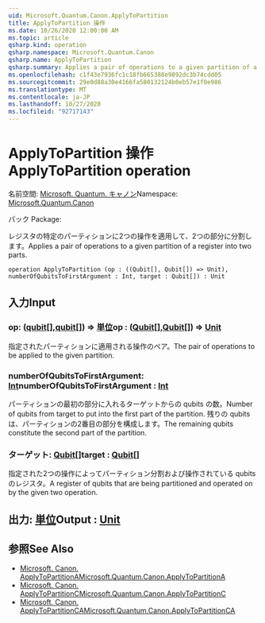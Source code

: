 ```yaml
---
uid: Microsoft.Quantum.Canon.ApplyToPartition
title: ApplyToPartition 操作
ms.date: 10/26/2020 12:00:00 AM
ms.topic: article
qsharp.kind: operation
qsharp.namespace: Microsoft.Quantum.Canon
qsharp.name: ApplyToPartition
qsharp.summary: Applies a pair of operations to a given partition of a register into two parts.
ms.openlocfilehash: c1f43e7936fc1c18fb665388e9892dc3b74cdd05
ms.sourcegitcommit: 29e0d88a30e4166fa580132124b0eb57e1f0e986
ms.translationtype: MT
ms.contentlocale: ja-JP
ms.lasthandoff: 10/27/2020
ms.locfileid: "92717143"
---
```

# <a name="applytopartition-operation"></a><span data-ttu-id="7edc8-102">ApplyToPartition 操作</span><span class="sxs-lookup"><span data-stu-id="7edc8-102">ApplyToPartition operation</span></span>

<span data-ttu-id="7edc8-103">名前空間: [Microsoft. Quantum. キャノン](xref:Microsoft.Quantum.Canon)</span><span class="sxs-lookup"><span data-stu-id="7edc8-103">Namespace: [Microsoft.Quantum.Canon](xref:Microsoft.Quantum.Canon)</span></span>

<span data-ttu-id="7edc8-104">パック [](https://nuget.org/packages/)</span><span class="sxs-lookup"><span data-stu-id="7edc8-104">Package: [](https://nuget.org/packages/)</span></span>


<span data-ttu-id="7edc8-105">レジスタの特定のパーティションに2つの操作を適用して、2つの部分に分割します。</span><span class="sxs-lookup"><span data-stu-id="7edc8-105">Applies a pair of operations to a given partition of a register into two parts.</span></span>

```qsharp
operation ApplyToPartition (op : ((Qubit[], Qubit[]) => Unit), numberOfQubitsToFirstArgument : Int, target : Qubit[]) : Unit
```


## <a name="input"></a><span data-ttu-id="7edc8-106">入力</span><span class="sxs-lookup"><span data-stu-id="7edc8-106">Input</span></span>

### <a name="op--qubitqubit--unit"></a><span data-ttu-id="7edc8-107">op: ([qubit](xref:microsoft.quantum.lang-ref.qubit)[],[qubit](xref:microsoft.quantum.lang-ref.qubit)[]) => [単位](xref:microsoft.quantum.lang-ref.unit)</span><span class="sxs-lookup"><span data-stu-id="7edc8-107">op : ([Qubit](xref:microsoft.quantum.lang-ref.qubit)[],[Qubit](xref:microsoft.quantum.lang-ref.qubit)[]) => [Unit](xref:microsoft.quantum.lang-ref.unit)</span></span> 

<span data-ttu-id="7edc8-108">指定されたパーティションに適用される操作のペア。</span><span class="sxs-lookup"><span data-stu-id="7edc8-108">The pair of operations to be applied to the given partition.</span></span>


### <a name="numberofqubitstofirstargument--int"></a><span data-ttu-id="7edc8-109">numberOfQubitsToFirstArgument: [Int](xref:microsoft.quantum.lang-ref.int)</span><span class="sxs-lookup"><span data-stu-id="7edc8-109">numberOfQubitsToFirstArgument : [Int](xref:microsoft.quantum.lang-ref.int)</span></span>

<span data-ttu-id="7edc8-110">パーティションの最初の部分に入れるターゲットからの qubits の数。</span><span class="sxs-lookup"><span data-stu-id="7edc8-110">Number of qubits from target to put into the first part of the partition.</span></span>
<span data-ttu-id="7edc8-111">残りの qubits は、パーティションの2番目の部分を構成します。</span><span class="sxs-lookup"><span data-stu-id="7edc8-111">The remaining qubits constitute the second part of the partition.</span></span>


### <a name="target--qubit"></a><span data-ttu-id="7edc8-112">ターゲット: [Qubit](xref:microsoft.quantum.lang-ref.qubit)[]</span><span class="sxs-lookup"><span data-stu-id="7edc8-112">target : [Qubit](xref:microsoft.quantum.lang-ref.qubit)[]</span></span>

<span data-ttu-id="7edc8-113">指定された2つの操作によってパーティション分割および操作されている qubits のレジスタ。</span><span class="sxs-lookup"><span data-stu-id="7edc8-113">A register of qubits that are being partitioned and operated on by the given two operation.</span></span>



## <a name="output--unit"></a><span data-ttu-id="7edc8-114">出力: [単位](xref:microsoft.quantum.lang-ref.unit)</span><span class="sxs-lookup"><span data-stu-id="7edc8-114">Output : [Unit](xref:microsoft.quantum.lang-ref.unit)</span></span>



## <a name="see-also"></a><span data-ttu-id="7edc8-115">参照</span><span class="sxs-lookup"><span data-stu-id="7edc8-115">See Also</span></span>

- [<span data-ttu-id="7edc8-116">Microsoft. Canon. ApplyToPartitionA</span><span class="sxs-lookup"><span data-stu-id="7edc8-116">Microsoft.Quantum.Canon.ApplyToPartitionA</span></span>](xref:Microsoft.Quantum.Canon.ApplyToPartitionA)
- [<span data-ttu-id="7edc8-117">Microsoft. Canon. ApplyToPartitionC</span><span class="sxs-lookup"><span data-stu-id="7edc8-117">Microsoft.Quantum.Canon.ApplyToPartitionC</span></span>](xref:Microsoft.Quantum.Canon.ApplyToPartitionC)
- [<span data-ttu-id="7edc8-118">Microsoft. Canon. ApplyToPartitionCA</span><span class="sxs-lookup"><span data-stu-id="7edc8-118">Microsoft.Quantum.Canon.ApplyToPartitionCA</span></span>](xref:Microsoft.Quantum.Canon.ApplyToPartitionCA)